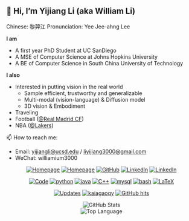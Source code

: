 ## 👋 Hi, I’m Yijiang Li (aka William Li)

Chinese: 黎羿江
Pronunciation: Yee Jee-ahng Lee

**I am**
- A first year PhD Student at UC SanDiego
- A MSE of Computer Science at Johns Hopkins University
- A BE of Computer Science in South China University of Technology

**I also**
- Interested in putting vision in the real world
  - Sample efficient, trustworthy and generalizable
  - Multi-modal (vision-language) & Diffusion model
  - 3D vision & Embodiment
- Traveling
- Football ([@Real Madrid CF](https://www.realmadrid.com/en-US))
- NBA ([@Lakers](https://x.com/Lakers))


📫 How to reach me:
- Email: yijiangli@ucsd.edu / liyijiang3000@gmail.com
- WeChat: williamium3000


<!-- <div align="center">
  <img src="./selfie.JPG" width = "300" alt="selfie" align=center />
</div> -->



<p align="center">
    <a href="https://scholar.google.com/citations?user=Dx3z0m8AAAAJ&hl=en" target="_blank"><img alt="Homepage" src="https://img.shields.io/badge/-Homepage-white?logo=bookstack"></a>
    <a href="https://williamium3000.github.io/" target="_blank"><img alt="Homepage" src="https://img.shields.io/badge/-gscholar-white?logo=googlescholar&color=white"></a>
    <a href="https://github.com/williamium3000" target="_blank"><img alt="GitHub" src="https://img.shields.io/badge/-Github-black?logo=GitHub"></a>
    <a href="https://www.linkedin.com/in/yijiang-li-36795b271/" target="_blank"><img alt="LinkedIn" src="https://img.shields.io/badge/-LinkedIn-0077B5?style=flat-square&logo=Linkedin&logoColor=white"></a>
    <a href="https://www.zhihu.com/people/william-58-31" target="_blank"><img alt="LinkedIn" src="https://img.shields.io/badge/-Zhihu-white?logo=zhihu"></a>
   
    
    
<!--
    <a href="https://www.researchgate.net/profile/Alwin_Wang" target="_blank"><img alt="ResearchGate" src="https://img.shields.io/badge/-ResearchGate-00CCBB?style=flat-square&logo=ResearchGate&logoColor=white"></a>
    <a href="https://orcid.org/0000-0003-4883-2917" target="_blank"><img alt="ORCID" src="https://img.shields.io/badge/-ORCID-A6CE39?style=flat-square&logo=ORCID&logoColor=white"></a>
    <a href="https://stackoverflow.com/users/5782687/alwin" target="_blank"><img alt="Stack Overflow" src="https://img.shields.io/badge/-Stack%20Overflow-FE7A16?style=flat-square&logo=Stack-Overflow&logoColor=white"></a>
    <a href="https://stackexchange.com/users/4446338/alwin" target="_blank"><img alt="Stack Exchange" src="https://img.shields.io/badge/-Stack%20Exchange-1E5297?style=flat-square&logo=Stack-Exchange&logoColor=white"></a>
 -->
</p>

<p align="center">
    <a href="https://github.com/williamium3000?tab=repositories" target="_blank"><img alt="Code" src="https://img.shields.io/badge/-code-000000?style=flat-square&logo=Plex&logoColor=white"></a>
    <a href="https://github.com/williamium3000?tab=repositories&language=python" target="_blank"><img alt="python" src="https://img.shields.io/badge/-python-3776AB?style=flat-square&logo=Python&logoColor=white"></a>
  <a href="https://github.com/williamium3000?tab=repositories&language=JAVA" target="_blank"><img alt="java" src="https://img.shields.io/badge/-JAVA-749F82?style=flat-square&logo=java&logoColor=white"></a>
    <a href="https://github.com/williamium3000?tab=repositories&language=c%2B%2B" target="_blank"><img alt="C++" src="https://img.shields.io/badge/-C%2B%2B-00599C?style=flat-square&logo=C%2B%2B&logoColor=white"></a>
    <!-- <a href="https://github.com/williamium3000?tab=repositories&language=JavaScript" target="_blank"><img alt="js" src="https://img.shields.io/badge/-JavaScript-5391FE?style=flat-square&logo=javascript&logoColor=white"></a> -->
  <!-- <a href="https://github.com/williamium3000?tab=repositories&language=node" target="_blank"><img alt="node" src="https://img.shields.io/badge/-Node-1491FE?style=flat-square&logo=node.js&logoColor=white"></a> -->
  <a href="https://github.com/williamium3000?tab=repositories&language=mysql" target="_blank"><img alt="mysql" src="https://img.shields.io/badge/-MySQL-DD5053?style=flat-square&logo=MySQL&logoColor=white"></a>
  <!-- <a href="https://github.com/williamium3000?tab=repositories&language=mongoDB" target="_blank"><img alt="mongoDB" src="https://img.shields.io/badge/-MongoDB-000000?style=flat-square&logo=MongoDB&logoColor=white"></a> -->
  <!-- <a href="https://github.com/williamium3000?tab=repositories&language=vue" target="_blank"><img alt="vue" src="https://img.shields.io/badge/-Vue-5DA7DB?style=flat-square&logo=vue.js&logoColor=white"></a> -->
  <a href="https://github.com/williamium3000?tab=repositories&language=Bash" target="_blank"><img alt="bash" src="https://img.shields.io/badge/-Bash-3C4048?style=flat-square&logo=Bash#&logoColor=white"></a>
  <!-- <a href="https://github.com/williamium3000?tab=repositories&language=Swift" target="_blank"><img alt="swift" src="https://img.shields.io/badge/-Swift-DD5353?style=flat-square&logo=swift&logoColor=white"></a> -->
  <!-- <a href="https://github.com/williamium3000?tab=repositories&language=r" target="_blank"><img alt="R" src="https://img.shields.io/badge/-R-276DC3?style=flat-square&logo=R&logoColor=white"></a> -->
    <!-- <a href="https://github.com/williamium3000?tab=repositories&language=matlab" target="_blank"><img alt="MATLAB" src="https://img.shields.io/badge/-MATLAB-0076A8?style=flat-square&logo=Mathworks&logoColor=white"></a> -->
    <a href="https://github.com/williamium3000?tab=repositories&language=TeX" target="_blank"><img alt="LaTeX" src="https://img.shields.io/badge/-LaTeX-008080?style=flat-square&logo=LaTeX&logoColor=white"></a>
</p>


<p align="center">
    <a href="https://github.com/williamium3000?tab=followers" target="_blank"><img alt="Updates" src="https://img.shields.io/badge/-followers-white?logo=openvpn&logoColor=blue&color=white"></a>
    <a href="https://github.com/williamium3000" target="_blank"><img alt="kaiagaoqy" src="https://badges.pufler.dev/visits/williamium3000/williamium3000?logo=GitHub&label=visits&color=success&logoColor=white&style=flat-square"/></a>
    <a href="https://github.com/williamium3000/williamium3000" target="_blank"><img alt="GitHub hits" src="https://img.shields.io/github/last-commit/williamium3000/williamium3000?label=updated&style=flat-square"></a>
</p>

<!--<details>
<summary>Click for GitHub Stats</summary> -->
<p align="center">
    <img alt = "GitHub Stats" src="https://github-readme-stats.vercel.app/api?username=williamium3000&show_icons=true&hide=issues&icon_color=000000&hide_border=true&title_color=5391FE&text_color=555">
    <br>
    <img alt = "Top Language" src="https://github-readme-stats.vercel.app/api/top-langs/?username=williamium3000&hide=html,&hide_border=true&title_color=5391FE&text_color=555"
</p>
<!--</details>-->
